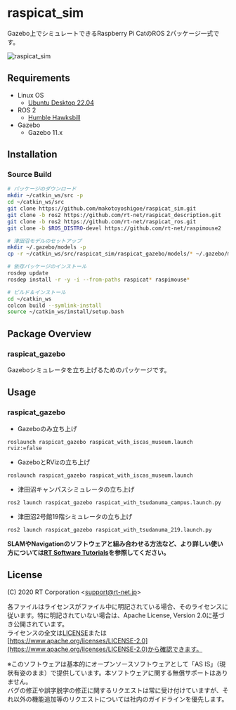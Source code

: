 # raspicat_sim

Gazebo上でシミュレートできるRaspberry Pi CatのROS 2パッケージ一式です。

![raspicat_sim](https://rt-net.github.io/images/raspberry-pi-cat/raspicat_gazebo_with_iscas_museum.gif)

## Requirements

- Linux OS
  - [Ubuntu Desktop 22.04](https://ubuntu.com/download/desktop)
- ROS 2
  - [Humble Hawksbill](https://docs.ros.org/en/humble/Installation.html)
- Gazebo
  - Gazebo 11.x

## Installation
### Source Build

```sh
# パッケージのダウンロード
mkdir ~/catkin_ws/src -p
cd ~/catkin_ws/src
git clone https://github.com/makotoyoshigoe/raspicat_sim.git
git clone -b ros2 https://github.com/rt-net/raspicat_description.git
git clone -b ros2 https://github.com/rt-net/raspicat_ros.git
git clone -b $ROS_DISTRO-devel https://github.com/rt-net/raspimouse2

# 津田沼モデルのセットアップ
mkdir ~/.gazebo/models -p
cp -r ~/catkin_ws/src/raspicat_sim/raspicat_gazebo/models/* ~/.gazebo/models

# 依存パッケージのインストール
rosdep update
rosdep install -r -y -i --from-paths raspicat* raspimouse*

# ビルド＆インストール
cd ~/catkin_ws
colcon build --symlink-install
source ~/catkin_ws/install/setup.bash
```

## Package Overview
### raspicat_gazebo

Gazeboシミュレータを立ち上げるためのパッケージです。

## Usage

### raspicat_gazebo

* Gazeboのみ立ち上げ
```
roslaunch raspicat_gazebo raspicat_with_iscas_museum.launch rviz:=false
```

* GazeboとRVizの立ち上げ
```
roslaunch raspicat_gazebo raspicat_with_iscas_museum.launch
```

* 津田沼キャンパスシミュレータの立ち上げ
```
ros2 launch raspicat_gazebo raspicat_with_tsudanuma_campus.launch.py
```

* 津田沼2号館19階シミュレータの立ち上げ
```
ros2 launch raspicat_gazebo raspicat_with_tsudanuma_219.launch.py
```

__SLAMやNavigationのソフトウェアと組み合わせる方法など、より詳しい使い方については[RT Software Tutorials](https://rt-net.github.io/tutorials/raspicat/)を参照してください。__



## License

(C) 2020 RT Corporation \<support@rt-net.jp\>

各ファイルはライセンスがファイル中に明記されている場合、そのライセンスに従います。特に明記されていない場合は、Apache License, Version 2.0に基づき公開されています。  
ライセンスの全文は[LICENSE](./LICENSE)または[https://www.apache.org/licenses/LICENSE-2.0](https://www.apache.org/licenses/LICENSE-2.0)から確認できます。

※このソフトウェアは基本的にオープンソースソフトウェアとして「AS IS」（現状有姿のまま）で提供しています。本ソフトウェアに関する無償サポートはありません。  
バグの修正や誤字脱字の修正に関するリクエストは常に受け付けていますが、それ以外の機能追加等のリクエストについては社内のガイドラインを優先します。
